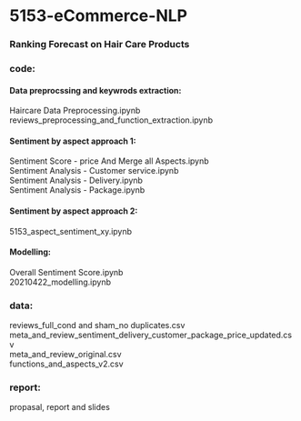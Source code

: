 # 5153-eCommerce-NLP

### Ranking Forecast on Hair Care Products

### code:

#### Data preprocssing and keywrods extraction:  

Haircare Data Preprocessing.ipynb  
reviews_preprocessing_and_function_extraction.ipynb  


#### Sentiment by aspect approach 1:

Sentiment Score - price And Merge all Aspects.ipynb  
Sentiment Analysis - Customer service.ipynb  
Sentiment Analysis - Delivery.ipynb  
Sentiment Analysis - Package.ipynb  


#### Sentiment by aspect approach 2:  

5153_aspect_sentiment_xy.ipynb  


#### Modelling:  

Overall Sentiment Score.ipynb  
20210422_modelling.ipynb  


### data:

reviews_full_cond and sham_no duplicates.csv  
meta_and_review_sentiment_delivery_customer_package_price_updated.csv  
meta_and_review_original.csv  
functions_and_aspects_v2.csv  

### report:

propasal, report and slides


